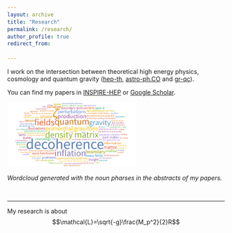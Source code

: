 ```yaml
---
layout: archive
title: "Research"
permalink: /research/
author_profile: true
redirect_from:

---
```

I work on the intersection between theoretical high energy physics, cosmology and quantum gravity ([hep-th](https://arxiv.org/list/hep-th/recent), [astro-ph.CO](https://arxiv.org/list/astro-ph.CO/recent) and [gr-qc](https://arxiv.org/list/gr-qc/recent)).

You can find my papers in [INSPIRE-HEP](https://inspirehep.net/authors/1512636) or [Google Scholar](https://scholar.google.com/citations?user=YTBV9l4AAAAJ&hl=en).



<img src="/images/wordcloud_research.png" width="300">

*Wordcloud generated with the noun pharses in the abstracts of my papers.*

<br>

---


My research is about $$\mathcal{L}=\sqrt{-g}\frac{M_p^2}{2}R$$
